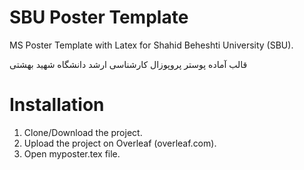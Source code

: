 # SBU Poster Template
MS Poster Template with Latex for Shahid Beheshti University (SBU).

قالب آماده پوستر پروپوزال کارشناسی ارشد دانشگاه شهید بهشتی 



# Installation
1. Clone/Download the project.
2. Upload the project on Overleaf (overleaf.com).
3. Open myposter.tex file.
